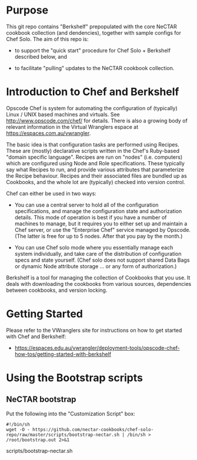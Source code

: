 Purpose
=======

This git repo contains "Berkshelf" prepopulated with the core NeCTAR 
cookbook collection (and dendencies), together with sample configs for 
Chef Solo.  The aim of this repo is:

* to support the "quick start" procedure for Chef Solo + Berkshelf 
  described below, and

* to facilitate "pulling" updates to the NeCTAR cookbook collection.

Introduction to Chef and Berkshelf
==================================

Opscode Chef is system for automating the configuration of (typically) Linux / 
UNIX based machines and virtuals.  See http://www.opscode.com/chef/ for details.
There is also a growing body of relevant information in the Virtual Wranglers 
espace at https://espaces.com.au/vwrangler.

The basic idea is that configuration tasks are performed using Recipes.  These
are (mostly) declarative scripts written in the Chef's Ruby-based "domain 
specific language".  Recipes are run on "nodes" (i.e. computers) which are
configured using Node and Role specifications.  These typically say what Recipes
to run, and provide various attributes that parameterize the Recipe behaviour.
Recipes and their associated files are bundled up as Cookbooks, and the whole
lot are (typically) checked into version control.

Chef can either be used in two ways:

* You can use a central server to hold all of the configuration specifications,
and manage the configuration state and authorization details.  This mode of
operation is best if you have a number of machines to manage, but it requires
you to either set up and maintain a Chef server, or use the "Enterprise Chef"
service managed by Opscode.  (The latter is free for up to 5 nodes.  After that
you pay by the month.)

* You can use Chef solo mode where you essentially manage each system 
individually, and take care of the distribution of configuration specs and
state yourself.  (Chef solo does not support shared Data Bags or dynamic Node 
attribute storage ... or any form of authorization.)

Berkshelf is a tool for managing the collection of Cookbooks that you use.  It deals with downloading the cookbooks from various sources, dependencies between cookbooks, and version locking.

Getting Started
===============

Please refer to the VWranglers site for instructions on how to get started
with Chef and Berkshelf:

* https://espaces.edu.au/vwrangler/deployment-tools/opscode-chef-how-tos/getting-started-with-berkshelf

Using the Bootstrap scripts
===========================

NeCTAR bootstrap
----------------

Put the following into the "Customization Script" box:

```
#!/bin/sh
wget -O - https://github.com/nectar-cookbooks/chef-solo-repo/raw/master/scripts/bootstrap-nectar.sh | /bin/sh > /root/bootstrap.out 2>&1 
```

scripts/bootstrap-nectar.sh